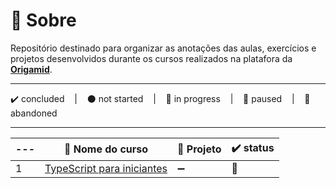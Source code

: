 # 📌 Sobre

Repositório destinado para organizar as anotações das aulas, exercícios e projetos desenvolvidos durante os cursos realizados na platafora da **[Origamid](https://www.origamid.com)**.

---

<p>
  ✔️ concluded &nbsp;&nbsp;&nbsp;|&nbsp;&nbsp;&nbsp;
  ⚫ not started &nbsp;&nbsp;&nbsp;|&nbsp;&nbsp;&nbsp;
  🔵 in progress &nbsp;&nbsp;&nbsp;|&nbsp;&nbsp;&nbsp;
  🔶 paused &nbsp;&nbsp;&nbsp;|&nbsp;&nbsp;&nbsp;
  🔴 abandoned 
</p>

---

| --- | 📘 Nome do curso | 🔗 Projeto | ✔️ status |
| --- | --- | --- | --- |
| 1 | [TypeScript para iniciantes](./TypeScript-Para-Iniciantes/) | ➖ | 🔵 |
